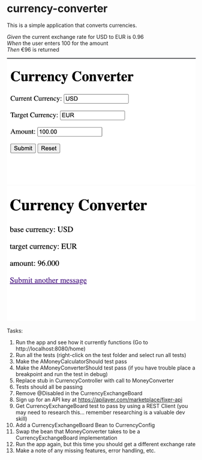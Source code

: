 # currency-converter

This is a simple application that converts currencies.

*Given* the current exchange rate for USD to EUR is 0.96 \
*When* the user enters 100 for the amount  \
*Then* &euro;96 is returned

![Home screen for currency converter](src/main/resources/images/home.png)
![Result screen for currency converter](src/main/resources/images/currency.png)

Tasks:

1. Run the app and see how it currently functions (Go to http://localhost:8080/home)
2. Run all the tests (right-click on the test folder and select run all tests)
3. Make the AMoneyCalculatorShould test pass
4. Make the AMoneyConverterShould test pass (if you have trouble place a breakpoint and run the test in debug)
5. Replace stub in CurrencyController with call to MoneyConverter
6. Tests should all be passing
7. Remove @Disabled in the CurrencyExchangeBoard
8. Sign up for an API key at https://apilayer.com/marketplace/fixer-api
9. Get CurrencyExchangeBoard test to pass by using a REST Client (you may need to research this... remember researching is a valuable dev skill)
10. Add a CurrencyExchangeBoard Bean to CurrencyConfig
11. Swap the bean that MoneyConverter takes to be a CurrencyExchangeBoard implementation
12. Run the app again, but this time you should get a different exchange rate
13. Make a note of any missing features, error handling, etc. 